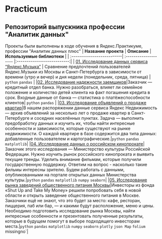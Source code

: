 # Practicum
## Репозиторий выпускника профессии "Аналитик данных"
Проекты были выполнены в ходе обучения в Яндекс.Практикуме, профессии "Аналитик данных плюс"
| **Название проекта**        | **Описание**           | **Используемые библиотеки** |
| :--------------------------| :-------------------- |:---------------------------:|
| [01. Исследование данных сервиса “Яндекс.Музыка”](https://github.com/mainsurgeon/Practicum/tree/main/01.%20%D0%98%D1%81%D1%81%D0%BB%D0%B5%D0%B4%D0%BE%D0%B2%D0%B0%D0%BD%D0%B8%D0%B5%20%D0%B4%D0%B0%D0%BD%D0%BD%D1%8B%D1%85%20%D1%81%D0%B5%D1%80%D0%B2%D0%B8%D1%81%D0%B0%20%E2%80%9C%D0%AF%D0%BD%D0%B4%D0%B5%D0%BA%D1%81.%D0%9C%D1%83%D0%B7%D1%8B%D0%BA%D0%B0%E2%80%9D) | Сравнение предпочтений пользователей Яндекс.Музыки из Москвы и Санкт-Петербурга в зависимости от времени (утро и вечер) и дня недели (понедельник, среда, пятница) | `python` `pandas`           |
|[02. Исследование надежности заемщиков](https://github.com/mainsurgeon/Practicum/tree/main/02.%20%D0%98%D1%81%D1%81%D0%BB%D0%B5%D0%B4%D0%BE%D0%B2%D0%B0%D0%BD%D0%B8%D0%B5%20%D0%BD%D0%B0%D0%B4%D1%91%D0%B6%D0%BD%D0%BE%D1%81%D1%82%D0%B8%20%D0%B7%D0%B0%D1%91%D0%BC%D1%89%D0%B8%D0%BA%D0%BE%D0%B2)|Заказчик — кредитный отдел банка. Нужно разобраться, влияет ли семейное положение и количество детей клиента на факт погашения кредита в срок. Входные данные от банка — статистика о платёжеспособности клиентов| `python` `pandas` |
|[03. Исследование объявлений о продаже квартир](https://github.com/mainsurgeon/Practicum/tree/main/03.%20%D0%98%D1%81%D1%81%D0%BB%D0%B5%D0%B4%D0%BE%D0%B2%D0%B0%D0%BD%D0%B8%D0%B5%20%D0%BE%D0%B1%D1%8A%D1%8F%D0%B2%D0%BB%D0%B5%D0%BD%D0%B8%D0%B9%20%D0%BE%20%D0%BF%D1%80%D0%BE%D0%B4%D0%B0%D0%B6%D0%B5%20%D0%BA%D0%B2%D0%B0%D1%80%D1%82%D0%B8%D1%80)|В нашем распоряжении данные сервиса Яндекс Недвижимость — архив объявлений за несколько лет о продаже квартир в Санкт-Петербурге и соседних населённых пунктах. Задача — выполнить предобработку данных и изучить их, чтобы найти интересные особенности и зависимости, которые существуют на рынке недвижимости. О каждой квартире в базе содержится два типа данных: добавленные пользователем и картографические.|`python` `pandas` `matplotlib`|
|[04. Исследование данных о российском кинопрокате](https://github.com/mainsurgeon/Practicum/tree/main/04.%20%D0%98%D1%81%D1%81%D0%BB%D0%B5%D0%B4%D0%BE%D0%B2%D0%B0%D0%BD%D0%B8%D0%B5%20%D0%B4%D0%B0%D0%BD%D0%BD%D1%8B%D1%85%20%D0%BE%20%D1%80%D0%BE%D1%81%D1%81%D0%B8%D0%B9%D1%81%D0%BA%D0%BE%D0%BC%20%D0%BA%D0%B8%D0%BD%D0%BE%D0%BF%D1%80%D0%BE%D0%BA%D0%B0%D1%82%D0%B5)|Заказчик этого исследования — Министерство культуры Российской Федерации. Нужно изучить рынок российского кинопроката и выявить текущие тренды. Уделить внимание фильмам, которые получили государственную поддержку. Ответим на вопрос - насколько такие фильмы интересны зрителю. Будем работать с данными, опубликованными на портале открытых данных Министерства культуры.|`python` `pandas` `matplotlib` `numpy` `seaborn`|
|[05. Исследование рынка заведений общественного питания Москвы]()|Инвесторы из фонда «Shut Up and Take My Money» решили попробовать себя в новой области и открыть заведение общественного питания в Москве. Заказчики ещё не знают, что это будет за место: кафе, ресторан, пиццерия, паб или бар, — и какими будут расположение, меню и цены. Необходимо подготовить исследование рынка Москвы, найти интересные особенности и презентовать полученные результаты, которые в будущем помогут в выборе подходящего инвесторам места.|`python` `pandas` `matplotlib` `numpy` `seaborn` `plotly` `json Map` `folium` missingno`|

